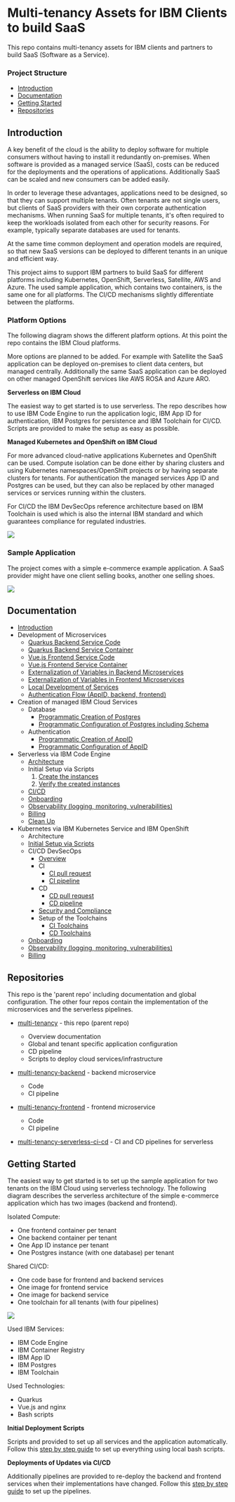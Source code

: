 # Multi-tenancy Assets for IBM Clients to build SaaS

This repo contains multi-tenancy assets for IBM clients and partners to build SaaS (Software as a Service).

### Project Structure

* [Introduction](#introduction)
* [Documentation](#documentation)
* [Getting Started](#getting-started)
* [Repositories](#repositories)

## Introduction

A key benefit of the cloud is the ability to deploy software for multiple consumers without having to install it redundantly on-premises. When software is provided as a managed service (SaaS), costs can be reduced for the deployments and the operations of applications. Additionally SaaS can be scaled and new consumers can be added easily.

In order to leverage these advantages, applications need to be designed, so that they can support multiple tenants. Often tenants are not single users, but clients of SaaS providers with their own corporate authentication mechanisms. When running SaaS for multiple tenants, it's often required to keep the workloads isolated from each other for security reasons. For example, typically separate databases are used for tenants.

At the same time common deployment and operation models are required, so that new SaaS versions can be deployed to different tenants in an unique and efficient way.

This project aims to support IBM partners to build SaaS for different platforms including Kubernetes, OpenShift, Serverless, Satellite, AWS and Azure. The used sample application, which contains two containers, is the same one for all platforms. The CI/CD mechanisms slightly differentiate between the platforms.

### Platform Options

The following diagram shows the different platform options. At this point the repo contains the IBM Cloud platforms.

More options are planned to be added. For example with Satellite the SaaS application can be deployed on-premises to client data centers, but managed centrally. Additionally the same SaaS application can be deployed on other managed OpenShift services like AWS ROSA and Azure ARO.

**Serverless on IBM Cloud**

The easiest way to get started is to use serverless. The repo describes how to use IBM Code Engine to run the application logic, IBM App ID for authentication, IBM Postgres for persistence and IBM Toolchain for CI/CD. Scripts are provided to make the setup as easy as possible.

**Managed Kubernetes and OpenShift on IBM Cloud**

For more advanced cloud-native applications Kubernetes and OpenShift can be used. Compute isolation can be done either by sharing clusters and using Kubernetes namespaces/OpenShift projects or by having separate clusters for tenants. For authentication the managed services App ID and Postgres can be used, but they can also be replaced by other managed services or services running within the clusters.

For CI/CD the IBM DevSecOps reference architecture based on IBM Toolchain is used which is also the internal IBM standard and which guarantees compliance for regulated industries.

<kbd><img src="documentation/Options-Simple.png" /></kbd>

### Sample Application

The project comes with a simple e-commerce example application. A SaaS provider might have one client selling books, another one selling shoes.

<kbd><img src="documentation/example-app.png" /></kbd>



## Documentation

* [Introduction](#introduction)
* Development of Microservices
    * [Quarkus Backend Service Code](https://github.com/IBM/multi-tenancy-documentation/blob/main/documentation/development_of_microservices/backend-service-impl.md)
    * [Quarkus Backend Service Container](https://github.com/IBM/multi-tenancy-documentation/blob/main/documentation/development_of_microservices/backend-service-container.md)
    * [Vue.js Frontend Service Code](https://github.com/IBM/multi-tenancy-documentation/blob/main/documentation/development_of_microservices/frontend-service-code.md)
    * [Vue.js Frontend Service Container](https://github.com/IBM/multi-tenancy-documentation/blob/main/documentation/development_of_microservices/frontend-service-container.md)
    * [Externalization of Variables in Backend Microservices](https://github.com/IBM/multi-tenancy-documentation/blob/main/documentation/development_of_microservices/externalization-of-variables-in-backend-microservices.md)
    * [Externalization of Variables in Frontend Microservices](https://github.com/IBM/multi-tenancy-documentation/blob/main/documentation/development_of_microservices/externalization-of-variables-in-frontend-microservices.md)
    * [Local Development of Services](https://github.com/IBM/multi-tenancy-documentation/blob/main/documentation/development_of_microservices/local-development.md)
    * [Authentication Flow (AppID, backend, frontend)](https://github.com/IBM/multi-tenancy-documentation/blob/main/documentation/development_of_microservices/authentication-flow-appip-backend-frontend.md)
* Creation of managed IBM Cloud Services
    * Database
        * [Programmatic Creation of Postgres](https://github.com/IBM/multi-tenancy-documentation/blob/main/documentation/creation-of-managed-ibm-cloud-services/create-postgres.md)
        * [Programmatic Configuration of Postgres including Schema](https://github.com/IBM/multi-tenancy-documentation/blob/main/documentation/creation-of-managed-ibm-cloud-services/create-postgres-schema.md)
    * Authentication
        * [Programmatic Creation of AppID](https://github.com/IBM/multi-tenancy-documentation/blob/main/documentation/creation-of-managed-ibm-cloud-services/create-appid.md)
        * [Programmatic Configuration of AppID](https://github.com/IBM/multi-tenancy-documentation/blob/main/documentation/creation-of-managed-ibm-cloud-services/configure-appid.md)
* Serverless via IBM Code Engine
    * [Architecture](https://github.com/IBM/multi-tenancy-documentation/blob/main/documentation/serverless-via-ibm-code-engine/ce-arcitecture.md)
    * Initial Setup via Scripts
        1. [Create the instances](https://github.com/IBM/multi-tenancy-documentation/blob/main/documentation/serverless-via-ibm-code-engine/ce-setup-create-the-instances.md)
        2. [Verify the created instances](https://github.com/IBM/multi-tenancy-documentation/blob/main/documentation/serverless-via-ibm-code-engine/ce-verify-the-created-instances.md) 
    * [CI/CD](https://github.com/IBM/multi-tenancy-documentation/blob/main/documentation/serverless-via-ibm-code-engine/serverless-cicd.md)
    * [Onboarding](https://github.com/IBM/multi-tenancy-documentation/blob/main/documentation/serverless-via-ibm-code-engine/code-engine-onboarding.md)
    * [Observability (logging, monitoring, vulnerabilities)](https://github.com/IBM/multi-tenancy-documentation/blob/main/documentation/serverless-via-ibm-code-engine/observability.md)
    * [Billing](https://github.com/IBM/multi-tenancy-documentation/blob/main/documentation/serverless-via-ibm-code-engine/code-engine-billing.md)
    * [Clean Up](https://github.com/IBM/multi-tenancy-documentation/blob/main/documentation/serverless-via-ibm-code-engine/ce_clean_up.md)
* Kubernetes via IBM Kubernetes Service and IBM OpenShift
    * Architecture
    * [Initial Setup via Scripts](https://github.com/IBM/multi-tenancy-documentation/blob/main/documentation/automation/terraform/3-Provisionning-A-Kubernetes-Based-Infrastructure.md)
    * CI/CD DevSecOps
        * [Overview](https://github.com/IBM/multi-tenancy-documentation/blob/main/documentation/kubernetes-via-ibm-kubernetes-service-and-ibm-openshift/devsecops-overview.md)
        * CI
            * [CI pull request](https://github.com/IBM/multi-tenancy-documentation/blob/main/documentation/kubernetes-via-ibm-kubernetes-service-and-ibm-openshift/ci-pull-request.md)
            * [CI pipeline](https://github.com/IBM/multi-tenancy-documentation/blob/main/documentation/kubernetes-via-ibm-kubernetes-service-and-ibm-openshift/ci-pipeline.md)
        * CD
            * [CD pull request](https://github.com/IBM/multi-tenancy-documentation/blob/main/documentation/kubernetes-via-ibm-kubernetes-service-and-ibm-openshift/cd-pull-request.md)
            * [CD pipeline](https://github.com/IBM/multi-tenancy-documentation/blob/main/documentation/kubernetes-via-ibm-kubernetes-service-and-ibm-openshift/cd-pipeline.md)
        * [Security and Compliance](https://github.com/IBM/multi-tenancy-documentation/blob/main/documentation/kubernetes-via-ibm-kubernetes-service-and-ibm-openshift/security-and-compliance.md)
        * Setup of the Toolchains
            * [CI Toolchains](https://github.com/IBM/multi-tenancy-documentation/blob/main/documentation/k8s/3-ci-cd/README_ci.md)
            * [CD Toolchains](https://github.com/IBM/multi-tenancy-documentation/blob/main/documentation/k8s/3-ci-cd/README_cd.md)
    * [Onboarding](https://github.com/IBM/multi-tenancy-documentation/blob/main/documentation/kubernetes-via-ibm-kubernetes-service-and-ibm-openshift/k8s-onboarding.md)
    * [Observability (logging, monitoring, vulnerabilities)](https://github.com/IBM/multi-tenancy-documentation/blob/main/documentation/kubernetes-via-ibm-kubernetes-service-and-ibm-openshift/observability.md)
    * [Billing](https://github.com/IBM/multi-tenancy-documentation/blob/main/documentation/kubernetes-via-ibm-kubernetes-service-and-ibm-openshift/k8s-billing.md)

## Repositories

This repo is the 'parent repo' including documentation and global configuration. The other four repos contain the implementation of the microservices and the serverless pipelines.

* [multi-tenancy](https://github.com/IBM/multi-tenancy) - this repo (parent repo)
    * Overview documentation
    * Global and tenant specific application configuration
    * CD pipeline
    * Scripts to deploy cloud services/infrastructure

* [multi-tenancy-backend](https://github.com/IBM/multi-tenancy-backend) - backend microservice
    * Code
    * CI pipeline

* [multi-tenancy-frontend](https://github.com/IBM/multi-tenancy-frontend) - frontend microservice   
    * Code
    * CI pipeline

* [multi-tenancy-serverless-ci-cd](https://github.com/IBM/multi-tenancy-serverless-ci-cd) - CI and CD pipelines for serverless


## Getting Started

The easiest way to get started is to set up the sample application for two tenants on the IBM Cloud using serverless technology. The following diagram describes the serverless architecture of the simple e-commerce application which has two images (backend and frontend).

Isolated Compute:
* One frontend container per tenant
* One backend container per tenant
* One App ID instance per tenant
* One Postgres instance (with one database) per tenant

Shared CI/CD:
* One code base for frontend and backend services
* One image for frontend service
* One image for backend service
* One toolchain for all tenants (with four pipelines)

<kbd><img src="documentation/diagrams/multi-tenant-app-architecture.png" /></kbd>

Used IBM Services:
* IBM Code Engine
* IBM Container Registry
* IBM App ID
* IBM Postgres
* IBM Toolchain

Used Technologies:
* Quarkus
* Vue.js and nginx
* Bash scripts

**Initial Deployment Scripts**

Scripts and provided to set up all services and the application automatically. Follow this [step by step guide](https://github.com/IBM/multi-tenancy-documentation/blob/main/documentation/serverless-via-ibm-code-engine/ce-setup-create-the-instances.md) to set up everything using local bash scripts.

**Deployments of Updates via CI/CD**

Additionally pipelines are provided to re-deploy the backend and frontend services when their implementations have changed. Follow this [step by step guide](https://github.com/IBM/multi-tenancy-documentation/blob/main/documentation/serverless-via-ibm-code-engine/serverless-cicd.md) to set up the pipelines.

